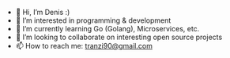 - 👋 Hi, I’m Denis :)
- 👀 I’m interested in programming & development
- 🌱 I’m currently learning Go (Golang), Microservices, etc.
- 💞️ I’m looking to collaborate on interesting open source projects
- 📫 How to reach me: tranzi90@gmail.com

<!---
tranzi90/tranzi90 is a ✨ special ✨ repository because its `README.md` (this file) appears on your GitHub profile.
You can click the Preview link to take a look at your changes.
--->
